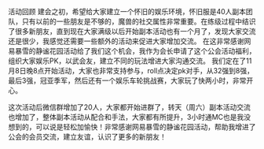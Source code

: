活动回顾
建会之初，希望给大家建立一个怀旧的娱乐环境，怀旧服是40人副本团队，只有以前的一些朋友是不够的，魔兽的社交属性非常重要。在练级过程中结识了很多新朋友，直到现在大家满级以后开始副本活动也有一个月了，发现大家交流还是很少，我感觉还需要一些额外的活动来促进大家增加交流。
在这非常感谢网易暴雪的静谧花园活动给了我们这个机会，我作为会长申请了这个公会活动福利，组织大家娱乐PK，以武会友，建立不同的玩法增进大家沟通交流。
我们定在了11月8日晚8点开始活动，大家也非常支持参与，roll点决定pk对手，从32强到8强，最后3强，冠亚季军，然后还有一个娱乐车轮挑战赛，大家玩了快两小时，非常开心。


这次活动后微信群增加了20人，大家都开始进群了，转天（周六）副本活动交流也增加了，整体副本活动从配合和手法，大家都有所提升，3小时通MC也是我没想到的，可以说是轻松加愉快！非常感谢网易暴雪的静谧花园活动，帮助我增进了公会的会员交流，建立友谊，认识了更多的新朋友！